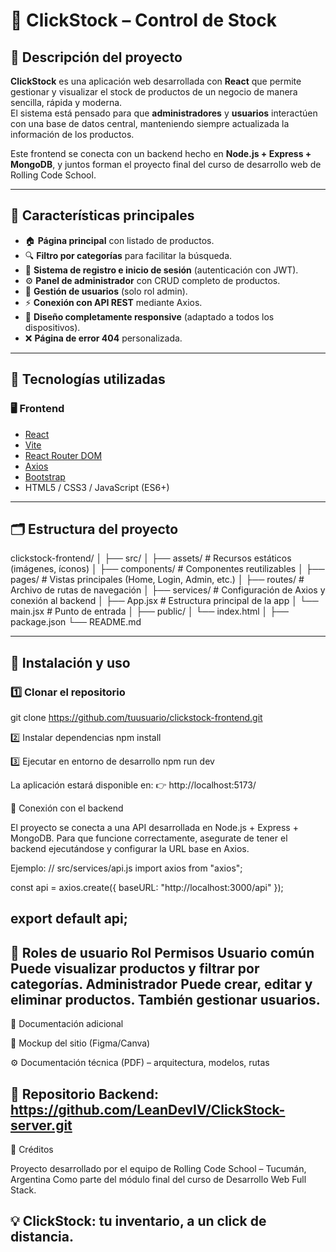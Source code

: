 # 🧾 ClickStock – Control de Stock

## 🛒 Descripción del proyecto
**ClickStock** es una aplicación web desarrollada con **React** que permite gestionar y visualizar el stock de productos de un negocio de manera sencilla, rápida y moderna.  
El sistema está pensado para que **administradores** y **usuarios** interactúen con una base de datos central, manteniendo siempre actualizada la información de los productos.

Este frontend se conecta con un backend hecho en **Node.js + Express + MongoDB**, y juntos forman el proyecto final del curso de desarrollo web de Rolling Code School.

---------------------------------

## 🚀 Características principales

- 🏠 **Página principal** con listado de productos.
- 🔍 **Filtro por categorías** para facilitar la búsqueda.
- 🔐 **Sistema de registro e inicio de sesión** (autenticación con JWT).
- ⚙️ **Panel de administrador** con CRUD completo de productos.
- 👥 **Gestión de usuarios** (solo rol admin).
- ⚡ **Conexión con API REST** mediante Axios.
- 📱 **Diseño completamente responsive** (adaptado a todos los dispositivos).
- ❌ **Página de error 404** personalizada.

---------------------------------

## 🧩 Tecnologías utilizadas

### 🖥️ Frontend
- [React](https://react.dev/)
- [Vite](https://vitejs.dev/)
- [React Router DOM](https://reactrouter.com/)
- [Axios](https://axios-http.com/)
- [Bootstrap](https://getbootstrap.com/)  
- HTML5 / CSS3 / JavaScript (ES6+)

---------------------------------

## 🗂️ Estructura del proyecto

clickstock-frontend/
│
├── src/
│ ├── assets/ # Recursos estáticos (imágenes, íconos)
│ ├── components/ # Componentes reutilizables
│ ├── pages/ # Vistas principales (Home, Login, Admin, etc.)
│ ├── routes/ # Archivo de rutas de navegación
│ ├── services/ # Configuración de Axios y conexión al backend
│ ├── App.jsx # Estructura principal de la app
│ └── main.jsx # Punto de entrada
│
├── public/
│ └── index.html
│
├── package.json
└── README.md

---------------------------------

## 🔧 Instalación y uso

### 1️⃣ Clonar el repositorio

git clone https://github.com/tuusuario/clickstock-frontend.git

2️⃣ Instalar dependencias
npm install

3️⃣ Ejecutar en entorno de desarrollo
npm run dev

La aplicación estará disponible en:
👉 http://localhost:5173/

🔗 Conexión con el backend

El proyecto se conecta a una API desarrollada en Node.js + Express + MongoDB.
Para que funcione correctamente, asegurate de tener el backend ejecutándose y configurar la URL base en Axios.

Ejemplo:
// src/services/api.js
import axios from "axios";

const api = axios.create({
  baseURL: "http://localhost:3000/api"
});

export default api;
------------------------------
👥 Roles de usuario
Rol	Permisos
Usuario común	Puede visualizar productos y filtrar por categorías.
Administrador	Puede crear, editar y eliminar productos. También gestionar usuarios.
------------------------------
📄 Documentación adicional

🎨 Mockup del sitio (Figma/Canva)

⚙️ Documentación técnica (PDF) – arquitectura, modelos, rutas

🧱 Repositorio Backend: https://github.com/LeanDevIV/ClickStock-server.git
------------------------------
💬 Créditos

Proyecto desarrollado por el equipo de Rolling Code School – Tucumán, Argentina
Como parte del módulo final del curso de Desarrollo Web Full Stack.

💡 ClickStock: tu inventario, a un click de distancia.
 ------------------------------
